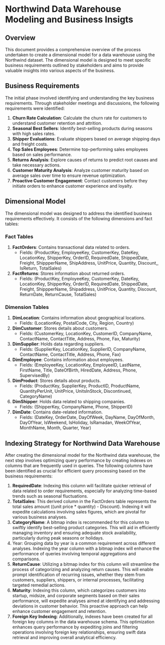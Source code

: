 # **Northwind Data Warehouse Modeling and Business Insigts**

## **Overview**

This document provides a comprehensive overview of the process undertaken to create a dimensional model for a data warehouse using the Northwind dataset. The dimensional model is designed to meet specific business requirements outlined by stakeholders and aims to provide valuable insights into various aspects of the business.

## **Business Requirements**

The initial phase involved identifying and understanding the key business requirements. Through stakeholder meetings and discussions, the following requirements were identified:

1. **Churn Rate Calculation**: Calculate the churn rate for customers to understand customer retention and attrition.
2. **Seasonal Best Sellers**: Identify best-selling products during seasons with high sales rates.
3. **Shipper Evaluations**: Evaluate shippers based on average shipping days and freight costs.
4. **Top Sales Employees**: Determine top-performing sales employees based on sales performance.
5. **Returns Analysis**: Explore causes of returns to predict root causes and take necessary actions.
6. **Customer Maturity Analysis**: Analyze customer maturity based on average sales over time to ensure revenue optimization.
7. **Proactive Customer Engagement**: Contact customers before they initiate orders to enhance customer experience and loyalty.

## **Dimensional Model**

The dimensional model was designed to address the identified business requirements effectively. It consists of the following dimensions and fact tables:

### **Fact Tables**

1. **FactOrders**: Contains transactional data related to orders.
    - Fields: (ProductKey, EmployeeKey, CustomerKey, DateKey, LocationKey, ShipperKey, OrderID, RequiredDate, ShippedDate, Freight, ShippperName, ShipAddress, UnitPrice, Quantity, Discount,, IsReturn, TotalSales)
2. **FactReturns**: Stores information about returned orders.
    - Fields: (ProductKey, EmployeeKey, CustomerKey, DateKey, LocationKey, ShipperKey, OrderID, RequiredDate, ShippedDate, Freight, ShippperName, Shipaddress, UnitPrice, Quantity, Discount, ReturnDate, ReturnCause, TotalSales)

### **Dimension Tables**

1. **DimLocation**: Contains information about geographical locations.
    - Fields: (LocationKey, PostalCode, City, Region, Country)
2. **DimCustomer**: Stores details about customers.
    - Fields: (CustomerKey, LocationKey, CustomerID, CompanyName, ContactName, ContactTitle, Address, Phone, Fax, Maturity)
3. **DimSupplier**: Holds data regarding suppliers.
    - Fields: (SupplierKey, LocationKey, SupplierID, CompanyName, ContactName, ContactTitle, Address, Phone, Fax)
4. **DimEmployee**: Contains information about employees.
    - Fields: (EmployeeKey, LocationKey, EmployeeID, LastName, FirstName, Title, DateOfBirth, HiredDate, Address, Phone, SupervisedBy)
5. **DimProduct**: Stores details about products.
    - Fields: (ProductKey, SupplierKey, ProductID, ProductName, QuantityPerUnit, UnitPrice, UnitsInStock, Discontinued, CategoryName)
6. **DimShipper**: Holds data related to shipping companies.
    - Fields: (ShipperKey, CompanyName, Phone, ShipperID)
7. **DimDate**: Contains date-related information.
    - Fields: (DateKey, OrderDate, DayOfWeek, DayName, DayOfMonth, DayOfYear, IsWeekend, IsHoliday, IsRamadan, WeekOfYear, MonthName, Month, Quarter, Year)

## **Indexing Strategy for Northwind Data Warehouse**

After creating the dimensional model for the Northwind data warehouse, the next step involves optimizing query performance by creating indexes on columns that are frequently used in queries. The following columns have been identified as crucial for efficient query processing based on the business requirements:

1. **RequiredDate**: Indexing this column will facilitate quicker retrieval of data related to order requirements, especially for analyzing time-based trends such as seasonal fluctuations.
2. **TotalSales**: This derived column in the FactOrders table represents the total sales amount ((unit price * quantity) - Discount). Indexing it will expedite calculations involving sales figures, which are pivotal for various business analyses.
3. **CategoryName**: A bitmap index is recommended for this column to swiftly identify best-selling product categories. This will aid in efficiently managing inventory and ensuring adequate stock availability, particularly during peak seasons or holidays.
4. Year: Grouping data by year is a common requirement across different analyses. Indexing the year column with a bitmap index will enhance the performance of queries involving temporal aggregations and comparisons.
5. **ReturnCause**: Utilizing a bitmap index for this column will streamline the process of categorizing and analyzing return causes. This will enable prompt identification of recurring issues, whether they stem from customers, suppliers, shippers, or internal processes, facilitating targeted remedial actions.
6. **Maturity**: Indexing this column, which categorizes customers into startup, midsize, and corporate segments based on their sales performance, will expedite analyses aimed at identifying and addressing deviations in customer behavior. This proactive approach can help enhance customer engagement and retention.
7. **Foreign Key Indexing**: Additionally, indexes have been created for all foreign key columns in the data warehouse schema. This optimization enhances query performance by expediting joins and filtering operations involving foreign key relationships, ensuring swift data retrieval and improving overall analytical efficiency.

